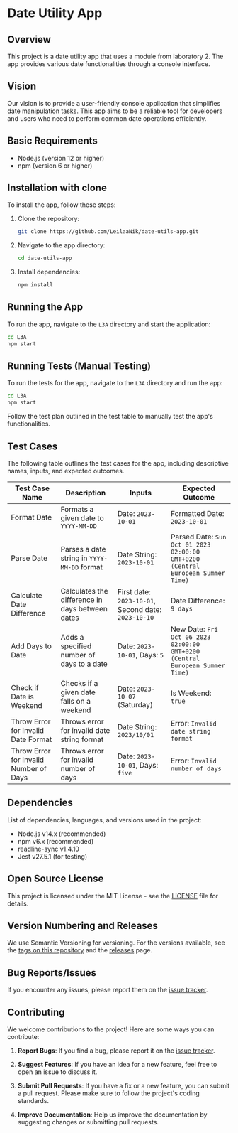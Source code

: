 # Date Utility App

## Overview
This project is a date utility app that uses a module from laboratory 2. The app provides various date functionalities through a console interface.

## Vision
Our vision is to provide a user-friendly console application that simplifies date manipulation tasks. This app aims to be a reliable tool for developers and users who need to perform common date operations efficiently.

## Basic Requirements
- Node.js (version 12 or higher)
- npm (version 6 or higher)

## Installation with clone
To install the app, follow these steps:

1. Clone the repository:
    ```sh
    git clone https://github.com/LeilaaNik/date-utils-app.git
    ```

2. Navigate to the app directory:
    ```sh
    cd date-utils-app
    ```

3. Install dependencies:
    ```sh
    npm install
    ```

## Running the App
To run the app, navigate to the `L3A` directory and start the application:

```sh
cd L3A
npm start
```

## Running Tests (Manual Testing)
To run the tests for the app, navigate to the `L3A` directory and run the app:

```sh
cd L3A
npm start
```

Follow the test plan outlined in the test table to manually test the app's functionalities.

## Test Cases

The following table outlines the test cases for the app, including descriptive names, inputs, and expected outcomes.

| Test Case Name                        | Description                                      | Inputs                                      | Expected Outcome                           |
|---------------------------------------|--------------------------------------------------|---------------------------------------------|--------------------------------------------|
| Format Date                           | Formats a given date to `YYYY-MM-DD`             | Date: `2023-10-01`                          | Formatted Date: `2023-10-01`               |
| Parse Date                            | Parses a date string in `YYYY-MM-DD` format      | Date String: `2023-10-01`                   | Parsed Date: `Sun Oct 01 2023 02:00:00 GMT+0200 (Central European Summer Time)`    |
| Calculate Date Difference             | Calculates the difference in days between dates  | First date: `2023-10-01`, Second date: `2023-10-10`    | Date Difference: `9 days`                            |
| Add Days to Date                      | Adds a specified number of days to a date        | Date: `2023-10-01`, Days: `5`               | New Date: `Fri Oct 06 2023 02:00:00 GMT+0200 (Central European Summer Time)`                     |
| Check if Date is Weekend              | Checks if a given date falls on a weekend        | Date: `2023-10-07` (Saturday)               | Is Weekend: `true`                         |
| Throw Error for Invalid Date Format   | Throws error for invalid date string format      | Date String: `2023/10/01`                   | Error: `Invalid date string format`        |
| Throw Error for Invalid Number of Days| Throws error for invalid number of days          | Date: `2023-10-01`, Days: `five`            | Error: `Invalid number of days`            |

## Dependencies
List of dependencies, languages, and versions used in the project:

- Node.js v14.x (recommended)
- npm v6.x (recommended)
- readline-sync v1.4.10
- Jest v27.5.1 (for testing)

## Open Source License

This project is licensed under the MIT License - see the [LICENSE](../LICENSE) file for details.

## Version Numbering and Releases
We use Semantic Versioning for versioning. For the versions available, see the [tags on this repository](https://github.com/LeilaaNik/date-utils-app/tags) and the [releases](https://github.com/LeilaaNik/date-utils-app/releases) page.

## Bug Reports/Issues
If you encounter any issues, please report them on the [issue tracker](https://github.com/LeilaaNik/date-utils-app/issues).

## Contributing
We welcome contributions to the project! Here are some ways you can contribute:

1. **Report Bugs**: If you find a bug, please report it on the [issue tracker](https://github.com/LeilaaNik/date-utils-app/issues).

2. **Suggest Features**: If you have an idea for a new feature, feel free to open an issue to discuss it.

3. **Submit Pull Requests**: If you have a fix or a new feature, you can submit a pull request. Please make sure to follow the project's coding standards.

4. **Improve Documentation**: Help us improve the documentation by suggesting changes or submitting pull requests.